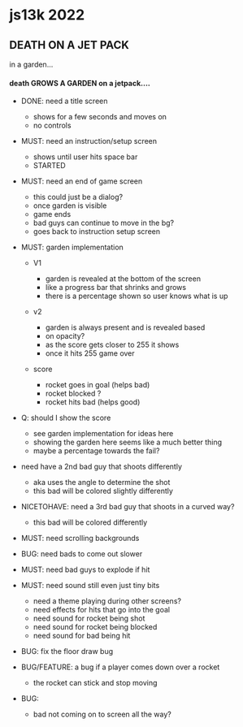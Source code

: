 

# js13k 2022

## DEATH ON A JET PACK
in a garden...

#### death GROWS A GARDEN on a jetpack....

- DONE: need a title screen
    - shows for a few seconds and moves on
    - no controls

- MUST: need an instruction/setup screen
    - shows until user hits space bar
    - STARTED
    
- MUST: need an end of game screen
    - this could just be a dialog?
    - once garden is visible
    - game ends
    - bad guys can continue to move in the bg?
    - goes back to instruction setup screen

- MUST: garden implementation
    - V1
        - garden is revealed at the bottom of the screen
        - like a progress bar that shrinks and grows
        - there is a percentage shown so user knows what is up
    - v2
        - garden is always present and is revealed based
        - on opacity?
        - as the score gets closer to 255 it shows
        - once it hits 255 game over

    - score
        - rocket goes in goal (helps bad)
        - rocket blocked ?
        - rocket hits bad (helps good)

- Q: should I show the score
    - see garden implementation for ideas here
    - showing the garden here seems like a much better thing
    - maybe a percentage towards the fail?

- need have a 2nd bad guy that shoots differently
    - aka uses the angle to determine the shot
    - this bad will be colored slightly differently

- NICETOHAVE: need a 3rd bad guy that shoots in a curved way?
    - this bad will be colored differently

- MUST: need scrolling backgrounds

- BUG: need bads to come out slower

- MUST: need bad guys to explode if hit

- MUST: need sound still even just tiny bits
    - need a theme playing during other screens?
    - need effects for hits that go into the goal
    - need sound for rocket being shot
    - need sound for rocket being blocked
    - need sound for bad being hit

- BUG: fix the floor draw bug

- BUG/FEATURE: a bug if a player comes down over a rocket
    - the rocket can stick and stop moving

- BUG:
    - bad not coming on to screen all the way?